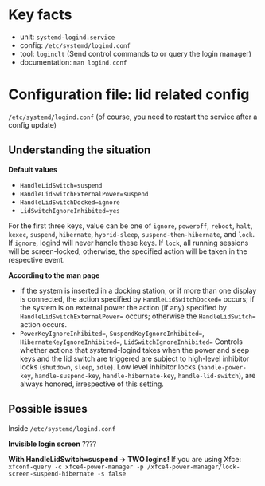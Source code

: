 # Key facts 
* unit: `systemd-logind.service`
* config: `/etc/systemd/logind.conf`
* tool: `loginclt` (Send control commands to or query the login manager)
* documentation: `man logind.conf`
# Configuration file: lid related config 
`/etc/systemd/logind.conf`
(of course, you need to restart the service after a config update)
## Understanding the situation 
**Default values**
* `HandleLidSwitch=suspend`
* `HandleLidSwitchExternalPower=suspend`
* `HandleLidSwitchDocked=ignore`
* `LidSwitchIgnoreInhibited=yes`

For the first three keys, value can be one of `ignore`, `poweroff`, `reboot`, `halt`, `kexec`, `suspend`, `hibernate`, `hybrid-sleep`, `suspend-then-hibernate`, and `lock`. If `ignore`, logind will never handle these keys. If `lock`, all running sessions will be screen-locked; otherwise, the specified action will be taken in the respective event.

**According to the man page**
* If the system is inserted in a docking station, or if more than one display is connected, the action specified by `HandleLidSwitchDocked=` occurs; if the system is on external power the action (if any) specified by `HandleLidSwitchExternalPower=` occurs; otherwise the `HandleLidSwitch=` action occurs.
* `PowerKeyIgnoreInhibited=`, `SuspendKeyIgnoreInhibited=`, `HibernateKeyIgnoreInhibited=`, `LidSwitchIgnoreInhibited=` Controls whether actions that systemd-logind takes when the power and sleep keys and the lid switch are triggered are subject to high-level inhibitor locks (`shutdown`, `sleep`, `idle`). Low level inhibitor locks (`handle-power-key`, `handle-suspend-key`, `handle-hibernate-key`, `handle-lid-switch`), are always honored, irrespective of this setting.
## Possible issues 
Inside `/etc/systemd/logind.conf`

**Invisible login screen**
????

**With HandleLidSwitch=suspend → TWO logins!**
If you are using Xfce: `xfconf-query -c xfce4-power-manager -p /xfce4-power-manager/lock-screen-suspend-hibernate -s false`
